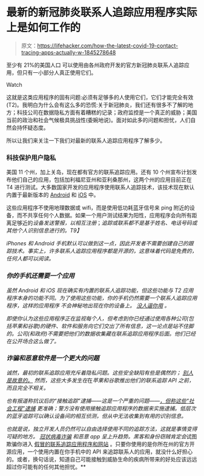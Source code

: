 # 最新的新冠肺炎联系人追踪应用程序实际上是如何工作的

> 原文：<https://lifehacker.com/how-the-latest-covid-19-contact-tracing-apps-actually-w-1845278648>

至少有 21%的美国人口 可以使用由各州政府开发的官方新冠肺炎联系人追踪应用，但只有一小部分人真正使用它们。

Watch

这就是这类应用程序的固有问题:必须有足够多的人使用它们，它们才能完全有效(T2)。我明白为什么会有这么多的恐慌:关于新冠肺炎，我们还有很多不了解的地方；科技公司在数据隐私方面有着糟糕的记录；政府监控是一个真正的威胁；美国当前的政治和社会气候极具挑战性(委婉地说)。面对如此多的问题和担忧，人们自然会持怀疑态度。

所以让我们来关注一下我们对最新的联系人追踪应用程序了解多少。

### **科技保护用户隐私**

美国 11 个州，加上关岛，现在都有官方的联系追踪应用。还有 10 个州宣布计划发布他们自己的应用，包括加利福尼亚州和亚利桑那州，这两个州的应用目前正在 T4 进行测试。大多数国家开发的应用程序使用联系人追踪技术，该技术现在默认内置于最新版本的 [Android](https://lifehacker.com/no-apple-and-google-didnt-secretly-install-contact-tra-1844151435) 和 [iOS](https://lifehacker.com/how-to-enable-express-covid-19-exposure-notifications-i-1844919365) 中。

这些应用程序不使用地理数据或 wifi，而是使用低功耗蓝牙信号来 ping 附近的设备，而不共享任何个人数据。如果一个用户测试结果为阳性，应用程序会向所有距离足够近的*设备发送警报，以相互注册*；*追踪或联系都不是基于姓名、电话号码或其他个人识别信息进行的。*T9】**

*iPhones 和 Android 手机默认可以做到这一点，因此开发者不需要创建自己的跟踪技术。事实上，许多联系人追踪应用程序都是开源的，这意味着代码是免费的，任何人都可以阅读。*

### ***你的手机还需要一个应用***

*虽然 Android 和 iOS 现在确实有内置的联系人追踪功能，但这些功能与 T2 应用程序本身的功能不同。为了使用这些功能，你的手机仍然需要一个联系人追踪应用程序，这样的应用程序 *不会神秘地出现在你的设备上。 [没人逼你用](https://lifehacker.com/no-apple-and-google-didnt-secretly-install-contact-tra-1844151435) 。**

*即使你认为这些应用程序正在监视每个人，但考虑到你已经通过使用各种公司(包括苹果和谷歌)的硬件、软件和服务向它们交出了所有信息，这一论点是站不住脚的。公司(和政府)不需要把他们的数据收集藏在联系追踪应用程序后面。他们已经在公开场合这么做了。*

### *诈骗和恶意软件是一个更大的问题*

*诚然，最初的联系追踪应用充斥着隐私问题。这些安全缺陷有些是偶然的； [别人是故意的。](https://lifehacker.com/be-extra-cautious-with-contact-tracing-apps-1843611802) 然而，这些大多发生在*在*苹果和谷歌推出他们的联系追踪 API 之前，而且完全不相关。* 

*也有报道称抗议后的“接触追踪”逮捕——这是一个严重的问题——[，但称这些“社会工程”逮捕](https://mashable.com/article/contact-tracing-protesters/) 更准确；警方没有使用接触追踪应用程序的数据来实施逮捕。低层次的蓝牙追踪可以确认设备间的相互侦测，但从中无法收集到有用的识别信息。*

*也就是说，独立开发人员仍然可以自由选择使用不同的追踪方法，这就是事情变得可疑的地方。 [冠状病毒诈骗](https://twocents.lifehacker.com/check-this-directory-to-avoid-coronavirus-scams-1843321185) 和恶意 app 呈上升趋势。黑客和身份窃贼肯定会*试图欺骗你进入 [假冒的联系追踪应用程序和网站](https://lifehacker.com/dont-get-suckered-by-these-coronavirus-phishing-scams-1842967378) 。只要你使用的是你所在州的官方开源应用，一个使用内置在你手机中的 API 来追踪联系人的应用，就没什么好担心的。或者，换句话说，知道自己可能接触到威胁生命的疾病所带来的好处应该远远超过你可能有的任何其他担忧。**